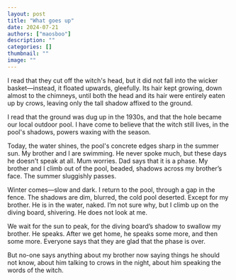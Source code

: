 ```yaml
---
layout: post
title: "What goes up"
date: 2024-07-21
authors: ["maosboo"]
description: ""
categories: []
thumbnail: ""
image: ""
---
```


I read that they cut off the witch's head, but it did not fall into the wicker basket—instead, it floated upwards, gleefully. Its hair kept growing, down almost to the chimneys, until both the head and its hair were entirely eaten up by crows, leaving only the tall shadow affixed to the ground.

I read that the ground was dug up in the 1930s, and that the hole became our local outdoor pool. I have come to believe that the witch still lives, in the pool's shadows, powers waxing with the season.

Today, the water shines, the pool's concrete edges sharp in the summer sun. My brother and I are swimming. He never spoke much, but these days he doesn't speak at all. Mum worries. Dad says that it is a phase. My brother and I climb out of the pool, beaded, shadows across my brother’s face. The summer sluggishly passes.

Winter comes—slow and dark. I return to the pool, through a gap in the fence. The shadows are dim, blurred, the cold pool deserted. Except for my brother. He is in the water, naked. I’m not sure why, but I climb up on the diving board, shivering. He does not look at me.

We wait for the sun to peak, for the diving board’s shadow to swallow my brother. He speaks. After we get home, he speaks some more, and then some more. Everyone says that they are glad that the phase is over.

But no-one says anything about my brother now saying things he should not know, about him talking to crows in the night, about him speaking the words of the witch.
